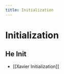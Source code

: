 ```yaml
---
title: Initialization
---
```


# Initialization

## He Init
- [[Xavier Initialization]]




































